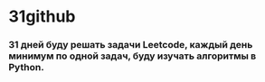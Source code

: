 # 31github
### 31 дней буду решать задачи Leetcode, каждый день минимум по одной задач, буду изучать алгоритмы в Python.  
